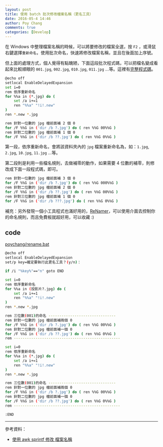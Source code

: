 ```yaml
---
layout: post
title: 使用 batch 批次修改檔案名稱（更名工具）
date: 2016-05-4 14:46
author: Poy Chang
comments: true
categories: [Develop]
---
```

在 Windows 中整理檔案名稱的時候，可以將要修改的檔案全選，按 `F2` ，或滑鼠右鍵選擇`重新命名`，使用批次命名，快速將修改檔案名稱，並且在後面加上序號。

但上面的處理方式，個人覺得有點醜陋，下面這段批次程式碼，可以把檔名變成看起來比較順眼的 `001.jpg`, `002.jpg`, `010.jpg`, `011.jpg` ...等。這裡有[完整程式碼](code)。

```bash
@echo off
setlocal EnableDelayedExpansion
set i=0
rem 依序重新命名
for %%a in (*.jpg) do (
    set /a i+=1
    ren "%%a" "!i!.new"
)
ren *.new *.jpg

rem 針對一位數的 jpg 檔前面補 2 個 0
for /F %%G in ('dir /b ?.jpg') do ( ren %%G 00%%G )
rem 針對二位數的 jpg 檔前面補 1 個 0
for /F %%G in ('dir /b ??.jpg') do ( ren %%G 0%%G )
```

第一段，依序重新命名，會將該資料夾內的 `jpg` 檔案重新命名為，如：`1.jpg`, `2.jpg`, `10.jpg`, `11.jpg` ...等。

第二段則是利用一些檔名規則，去做補零的動作，如果需要 4 位數的補零，則修改成下面一段程式碼，即可。

```bash
rem 針對一位數的 jpg 檔前面補 3 個 0
for /F %%G in ('dir /b ?.jpg') do ( ren %%G 000%%G )
rem 針對二位數的 jpg 檔前面補 2 個 0
for /F %%G in ('dir /b ??.jpg') do ( ren %%G 00%%G )
rem 針對三位數的 jpg 檔前面補 1 個 0
for /F %%G in ('dir /b ???.jpg') do ( ren %%G 0%%G )
```

補充：另外發現一個小工具程式也滿好用的，[ReNamer](http://www.den4b.com/?x=products&product=renamer)，可以使用介面去控制你的命名規則，而且免費板就超好用，可以收藏 :)

## code

[poychang/rename.bat](https://gist.github.com/poychang/aacfd0742e2ac0b351154a29f85b629c)

```bash
@echo off
setlocal EnableDelayedExpansion
set/p key=確定要執行此更名工具？(y/n)：

if /i "%key%"=="n" goto END

set i=0
rem 依序重新命名
for %%a in (投影片?.jpg) do (
    set /a i+=1
    ren "%%a" "!i!.new"
)
ren *.new *.jpg

rem 三位數(001)的命名 -------------------------------
rem 針對一位數的 jpg 檔前面補兩個 0
for /F %%G in ('dir /b ?.jpg') do ( ren %%G 00%%G )
rem 針對二位數的 jpg 檔前面補一個 0
for /F %%G in ('dir /b ??.jpg') do ( ren %%G 0%%G )
rem -------------------------------------------------

set i=0
rem 依序重新命名
for %%a in (*.jpg) do (
    set /a i+=1
    ren "%%a" "!i!.new"
)
ren *.new *.jpg

rem 三位數(001)的命名 -------------------------------
rem 針對一位數的 jpg 檔前面補兩個 0
for /F %%G in ('dir /b ?.jpg') do ( ren %%G 00%%G )
rem 針對二位數的 jpg 檔前面補一個 0
for /F %%G in ('dir /b ??.jpg') do ( ren %%G 0%%G )
rem -------------------------------------------------

:END
```

----------

參考資料：

* [使用 awk sprintf 修改 檔案名稱](http://blog.longwin.com.tw/2009/04/awk-sprintf-mv-rename-filename-2009/)


